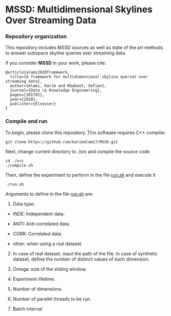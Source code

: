 # MSSD: Multidimensional Skylines Over Streaming Data

### Repository organization

This repository includes MSSD sources as well as state of the art methods to answer subspace skyline queries over streaming data.

If you consider **MSSD** in your work, please cite:

    @article{alami2020framework,
      title={A framework for multidimensional skyline queries over streaming data},
      author={Alami, Karim and Maabout, Sofian},
      journal={Data \& Knowledge Engineering},
      pages={101792},
      year={2020},
      publisher={Elsevier}
    }

### Compile and run

To begin, please clone this repository. This software requires C++ compiler.

```shell 
git clone https://github.com/karimalami7/MSSD.git
``` 

Next, change current directory to ./src and compile the source code

```shell 
cd ./src
./compile.sh
``` 

Then, define the experiment to perform in the file [run.sh](https://github.com/MultiStreamSky/MSSD/blob/master/src/run.sh) and execute it

```shell 
./run.sh
``` 
Arguments to define in the file [run.sh](https://github.com/MultiStreamSky/MSSD/blob/master/src/run.sh) are:

1. Data type:

* INDE: Independent data.

* ANTI: Anti-correlated data.

* CORR: Correlated data.

* other: when using a real dataset.

2. In case of real dataset, input the path of the file. In case of synthetic dataset, define the number of distinct values of each dimension.

3. Omega: size of the sliding window.

4. Experiment lifetime. 

5. Number of dimensions.

6. Number of parallel threads to be run.

7. Batch interval
